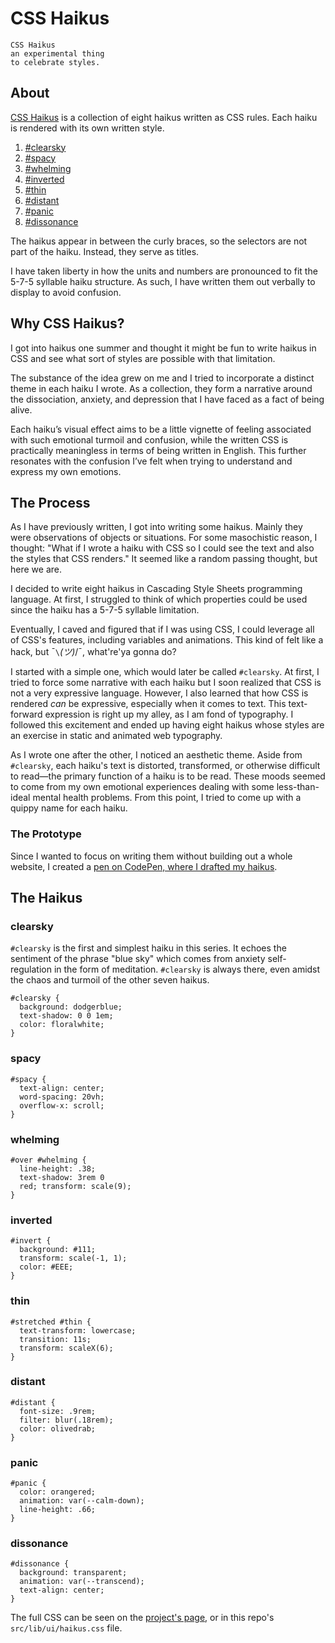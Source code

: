 # CSS Haikus

```
CSS Haikus
an experimental thing
to celebrate styles.
```

## About 
[CSS Haikus](#) is a collection of eight haikus written as CSS rules. Each haiku is rendered with its own written style.

1. [#clearsky](#clearsky)
2. [#spacy](#spacy)
3. [#whelming](#whelming)
4. [#inverted](#inverted)
5. [#thin](#thin)
6. [#distant](#distant)
7. [#panic](#panic)
8. [#dissonance](#dissoance)

The haikus appear in between the curly braces, so the selectors are not part of the haiku. Instead, they serve as titles.

I have taken liberty in how the units and numbers are pronounced to fit the 5-7-5 syllable haiku structure. As such, I have written them out verbally to display to avoid confusion.

## Why CSS Haikus?

I got into haikus one summer and thought it might be fun to write haikus in CSS and see what sort of styles are possible with that limitation.

The substance of the idea grew on me and I tried to incorporate a distinct theme in each haiku I wrote. As a collection, they form a narrative around the dissociation, anxiety, and depression that I have faced as a fact of being alive.

Each haiku’s visual effect aims to be a little vignette of feeling associated with such emotional turmoil and confusion, while the written CSS is practically meaningless in terms of being written in English. This further resonates with the confusion I’ve felt when trying to understand and express my own emotions.

## The Process

As I have previously written, I got into writing some haikus. Mainly they were observations of objects or situations. For some masochistic reason, I thought: "What if I wrote a haiku with CSS so I could see the text and also the styles that CSS renders." It seemed like a random passing thought, but here we are.

I decided to write eight haikus in Cascading Style Sheets programming language. At first, I struggled to think of which properties could be used since the haiku has a 5-7-5 syllable limitation. 

Eventually, I caved and figured that if I was using CSS, I could leverage all of CSS's features, including variables and animations. This kind of felt like a hack, but ¯``\``_(ツ)_/¯, what're'ya gonna do?

I started with a simple one, which would later be called `#clearsky`. At first, I tried to force some narrative with each haiku but I soon realized that CSS is not a very expressive language. However, I also learned that how CSS is rendered *can* be expressive, especially when it comes to text. This text-forward expression is right up my alley, as I am fond of typography. I followed this excitement and ended up having eight haikus whose styles are an exercise in static and animated web typography.

As I wrote one after the other, I noticed an aesthetic theme. Aside from `#clearsky`, each haiku's text is distorted, transformed, or otherwise difficult to read—the primary function of a haiku is to be read. These moods seemed to come from my own emotional experiences dealing with some less-than-ideal mental health problems. From this point, I tried to come up with a quippy name for each haiku. 

### The Prototype

Since I wanted to focus on writing them without building out a whole website, I created a [pen on CodePen, where I drafted my haikus](https://codepen.io/vernonian/pen/KKjyXJK).

## The Haikus

### clearsky

`#clearsky` is the first and simplest haiku in this series. It echoes the sentiment of the phrase "blue sky" which comes from anxiety self-regulation in the form of meditation. `#clearsky` is always there, even amidst the chaos and turmoil of the other seven haikus.

```
#clearsky {
  background: dodgerblue;
  text-shadow: 0 0 1em;
  color: floralwhite;
}
```

### spacy
```
#spacy {
  text-align: center;
  word-spacing: 20vh;
  overflow-x: scroll; 
}
```

### whelming
```
#over #whelming {
  line-height: .38;
  text-shadow: 3rem 0
  red; transform: scale(9);
}
```

### inverted
```
#invert {
  background: #111;
  transform: scale(-1, 1);
  color: #EEE;
}
```

### thin
```
#stretched #thin {
  text-transform: lowercase;
  transition: 11s;
  transform: scaleX(6);
}
```

### distant
```
#distant {
  font-size: .9rem;
  filter: blur(.18rem);
  color: olivedrab;
}
```

### panic
```
#panic {
  color: orangered;
  animation: var(--calm-down);
  line-height: .66;    
}
```

### dissonance
```
#dissonance {
  background: transparent;
  animation: var(--transcend);
  text-align: center;
}
```

The full CSS can be seen on the [project's page](#), or in this repo's `src/lib/ui/haikus.css` file.